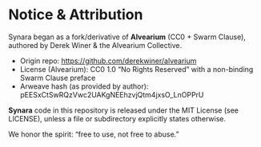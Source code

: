# Notice & Attribution

Synara began as a fork/derivative of **Alvearium** (CC0 + Swarm Clause),
authored by Derek Winer & the Alvearium Collective.

- Origin repo: https://github.com/derekwiner/alvearium
- License (Alvearium): CC0 1.0 “No Rights Reserved” with a non-binding Swarm Clause preface
- Arweave hash (as provided by author): pEESxCtSwRQzVwc2UAKgNEEhzvjQtm4jxsO_LnOPPrU

**Synara** code in this repository is released under the MIT License (see LICENSE),
unless a file or subdirectory explicitly states otherwise.

We honor the spirit: “free to use, not free to abuse.”
